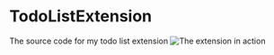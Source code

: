 # TodoListExtension
The source code for my todo list extension
![The extension in action](https://user-images.githubusercontent.com/36556764/126884271-45a51a1b-4b6d-4f8c-b405-a87cec71e6b5.jpg)
